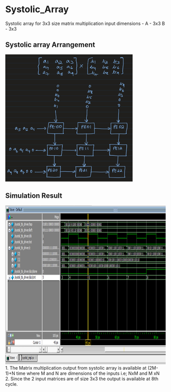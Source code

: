 # Systolic_Array
 Systolic array for 3x3 size matrix multiplication
input dimensions - 
 A - 3x3
 B - 3x3

## Systolic array Arrangement
<picture>
  <img alt="Systolic array Arrangement" src="https://github.com/saicharan1213/Physical-Design/blob/main/Systolic_Array/IMG-0230.jpg?raw=true" width="400" height="400">
</picture>

## Simulation Result
<picture>
  <img alt="simulation result" src="https://github.com/saicharan1213/Physical-Design/blob/main/Systolic_Array/systol_simul_res.png?raw=true" width="700" height="500">
</picture><br/>
1. The Matrix multiplication output from systolic array is available at (2M-1)+N time where M and N are dimensions of the inputs i.e; NxM and M xN<br/>
2. Since the 2 input matrices are of size 3x3 the output is available at 8th cycle.
